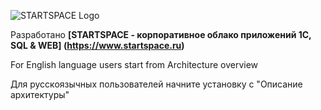 ![STARTSPACE Logo](https://www.startspace.ru/logo-github.png)

Разработано   **[STARTSPACE - корпоративное облако приложений 1С, SQL & WEB] (https://www.startspace.ru)**

For English language users start from Architecture overview

Для русскоязычных пользователей начните установку с "Описание архитектуры"
